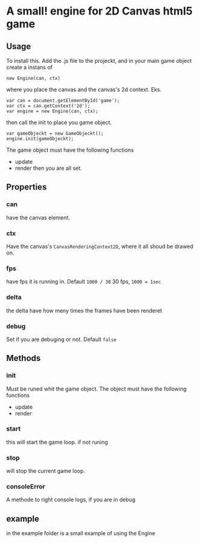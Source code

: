 # A small! engine for 2D Canvas html5 game
## Usage
To install this. Add the .js file to the projeckt, and in your main game object create a instans of 
```
new Engine(can, ctx)
```
where you place the canvas and the canvas's 2d context.
Eks.
```
var can = document.getElementById('game');
var	ctx = can.getContext('2d');
var engine = new Engine(can, ctx);
```

then call the init to place you game object.

```
var gameObjeckt = new GameObjeckt();
engine.init(gameObjeckt);
```

The game object must have the following functions
 * update
 * render
then you are all set.

## Properties

### can

have the canvas element.

### ctx

Have the canvas's `CanvasRenderingContext2D`, where it all shoud be drawed on.

### fps

have fps it is running in. Default `1000 / 30` 30 fps, `1000 = 1sec`

### delta

the delta have how meny times the frames have been renderet

### debug

Set if you are debuging or not. Default `false`

## Methods 

### init

Must be runed whit the game object. The object must have the following functions
 * update
 * render

### start

this will start the game loop. if not runing

### stop

will stop the current game loop.

### consoleError

A methode to right console logs, if you are in debug

## example

in the example folder is a small example of using the Engine